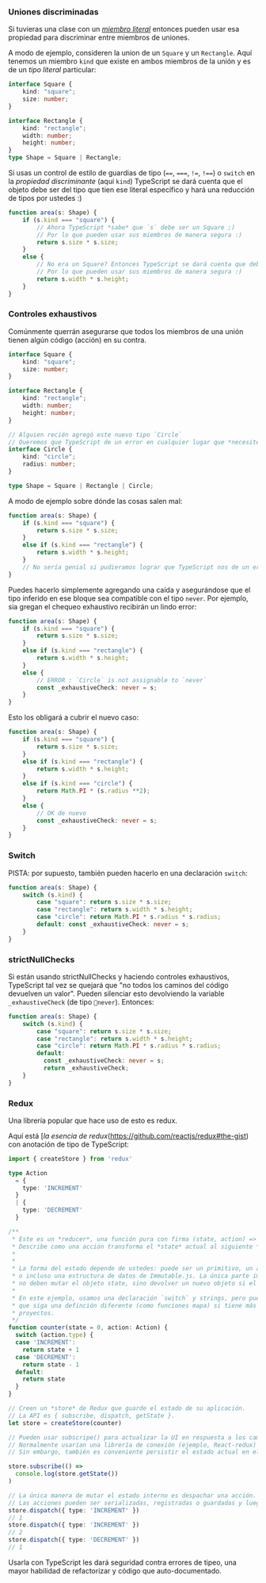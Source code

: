 ### Uniones discriminadas

Si tuvieras una clase con un [*miembro literal*](./literal-types.md) entonces pueden usar esa propiedad para discriminar entre miembros de uniones.

A modo de ejemplo, consideren la union de un `Square` y un `Rectangle`. Aquí tenemos un miembro `kind` que existe en ambos miembros de la unión y es de un *tipo literal* particular:

```ts
interface Square {
    kind: "square";
    size: number;
}

interface Rectangle {
    kind: "rectangle";
    width: number;
    height: number;
}
type Shape = Square | Rectangle;
```

Si usas un control de estilo de guardias de tipo (`==`, `===`, `!=`, `!==`) o `switch` en la *propiedad discriminante* (aquí `kind`) TypeScript se dará cuenta que el objeto debe ser del tipo que tien ese literal específico y hará una reducción de tipos por ustedes :)

```ts
function area(s: Shape) {
    if (s.kind === "square") {
        // Ahora TypeScript *sabe* que `s` debe ser un Square ;)
        // Por lo que pueden usar sus miembros de manera segura :)
        return s.size * s.size;
    }
    else {
        // No era un Square? Entonces TypeScript se dará cuenta que debe ser un Rectanble ;)
        // Por lo que pueden usar sus miembros de manera segura :)
        return s.width * s.height;
    }
}
```

### Controles exhaustivos
Comúnmente querrán asegurarse que todos los miembros de una unión tienen algún código (acción) en su contra.

```ts
interface Square {
    kind: "square";
    size: number;
}

interface Rectangle {
    kind: "rectangle";
    width: number;
    height: number;
}

// Alguien recién agregó este nuevo tipo `Circle`
// Queremos que TypeScript de un error en cualquier lugar que *necesite* atender a esto
interface Circle {
    kind: "circle";
    radius: number;
}

type Shape = Square | Rectangle | Circle;
```

A modo de ejemplo sobre dónde las cosas salen mal:

```ts
function area(s: Shape) {
    if (s.kind === "square") {
        return s.size * s.size;
    }
    else if (s.kind === "rectangle") {
        return s.width * s.height;
    }
    // No sería genial si pudieramos lograr que TypeScript nos de un error?
}
```

Puedes hacerlo simplemente agregando una caída y asegurándose que el tipo inferido en ese bloque sea compatible con el tipo `never`. Por ejemplo, sia gregan el chequeo exhaustivo recibirán un lindo error:

```ts
function area(s: Shape) {
    if (s.kind === "square") {
        return s.size * s.size;
    }
    else if (s.kind === "rectangle") {
        return s.width * s.height;
    }
    else {
        // ERROR : `Circle` is not assignable to `never`
        const _exhaustiveCheck: never = s;
    }
}
```

Esto los obligará a cubrir el nuevo caso: 

```ts
function area(s: Shape) {
    if (s.kind === "square") {
        return s.size * s.size;
    }
    else if (s.kind === "rectangle") {
        return s.width * s.height;
    }
    else if (s.kind === "circle") {
        return Math.PI * (s.radius **2);
    }
    else {
        // OK de nuevo
        const _exhaustiveCheck: never = s;
    }
}
```


### Switch
PISTA: por supuesto, también pueden hacerlo en una declaración `switch`:

```ts
function area(s: Shape) {
    switch (s.kind) {
        case "square": return s.size * s.size;
        case "rectangle": return s.width * s.height;
        case "circle": return Math.PI * s.radius * s.radius;
        default: const _exhaustiveCheck: never = s;
    }
}
```

### strictNullChecks

Si están usando strictNullChecks y haciendo controles exhaustivos, TypeScript tal vez se quejará que "no todos los caminos del código devuelven un valor". Pueden silenciar esto devolviendo la variable `_exhaustiveCheck` (de tipo `never`). Entonces:

```ts
function area(s: Shape) {
    switch (s.kind) {
        case "square": return s.size * s.size;
        case "rectangle": return s.width * s.height;
        case "circle": return Math.PI * s.radius * s.radius;
        default:
          const _exhaustiveCheck: never = s;
          return _exhaustiveCheck;
    }
}
```

### Redux

Una librería popular que hace uso de esto es redux.

Aquí está [*la esencia de redux*(https://github.com/reactjs/redux#the-gist) con anotación de tipo de TypeScript:

```ts
import { createStore } from 'redux'

type Action
  = {
    type: 'INCREMENT'
  }
  | {
    type: 'DECREMENT'
  }

/**
 * Este es un *reducer*, una función pura con firma (state, action) => state.
 * Describe como una acción transforma el *state* actual al siguiente *state*.
 * 
 *
 * La forma del estado depende de ustedes: puede ser un primitivo, un array, un objeto 
 * o incluso una estructura de datos de Immutable.js. La única parte importante es que
 * no deben mutar el objeto state, sino devolver un nuevo objeto si el state cambia.
 * 
 * En este ejemplo, usamos una declaración `switch` y strings, pero pueden usar un ayudante
 * que siga una definción diferente (como funciones mapa) si tiene más sentido para sus
 * proyectos.
 */
function counter(state = 0, action: Action) {
  switch (action.type) {
  case 'INCREMENT':
    return state + 1
  case 'DECREMENT':
    return state - 1
  default:
    return state
  }
}

// Creen un *store* de Redux que guarde el estado de su aplicación.
// La API es { subscribe, dispatch, getState }.
let store = createStore(counter)

// Pueden usar subscripe() para actualizar la UI en respuesta a los cambios de estado.
// Normalmente usarían una librería de conexión (ejemplo, React-redux) en lugar de subscribirse directamente.
// Sin embargo, también es conveniente persistir el estado actual en el localStorage.

store.subscribe(() =>
  console.log(store.getState())
)

// La única manera de mutar el estado interno es despachar una acción.
// Las acciones pueden ser serializadas, registradas o guardadas y luego repetidas.
store.dispatch({ type: 'INCREMENT' })
// 1
store.dispatch({ type: 'INCREMENT' })
// 2
store.dispatch({ type: 'DECREMENT' })
// 1
```

Usarla con TypeScript les dará seguridad contra errores de tipeo, una mayor habilidad de refactorizar y código que auto-documentado.
